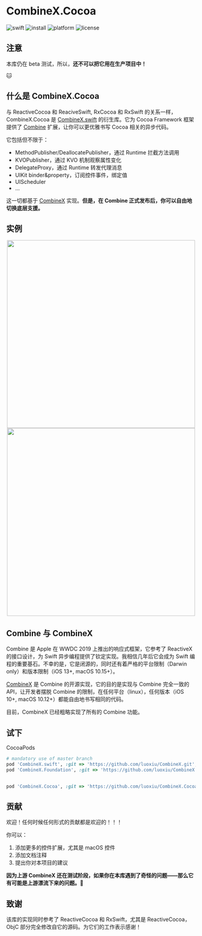 # CombineX.Cocoa

![swift](https://img.shields.io/badge/swift-5.0-orange)
![install](https://img.shields.io/badge/install-spm%20%7C%20cocoapods%20%7C%20carthage-ff69b4)
![platform](https://img.shields.io/badge/platform-ios%20%7C%20macos%20%7C%20watchos%20%7C%20tvos-lightgrey)
![license](https://img.shields.io/github/license/luoxiu/combinex?color=black)

## 注意

本库仍在 beta 测试，所以，**还不可以把它用在生产项目中！**

🐱

## 什么是 CombineX.Cocoa

与 ReactiveCocoa 和 ReaciveSwift, RxCocoa 和 RxSwift 的关系一样，CombineX.Cocoa 是 [CombineX.swift](https://github.com/luoxiu/CombineX) 的衍生库。它为 Cocoa Framework 框架提供了 [Combine](https://developer.apple.com/documentation/combine) 扩展，让你可以更优雅书写 Cocoa 相关的异步代码。

它包括但不限于：

- MethodPublisher/DeallocatePublisher，通过 Runtime 拦截方法调用
- KVOPublisher，通过 KVO 机制观察属性变化
- DelegateProxy，通过 Runtime 转发代理消息
- UIKit binder&property，订阅控件事件，绑定值
- UIScheduler
- ...

这一切都基于 [CombineX](https://github.com/luoxiu/CombineX) 实现。**但是，在 Combine 正式发布后，你可以自由地切换底层支援。**

## 实例

<p align="center">
<img src="demo.1.gif" height="500">
<img src="demo.2.gif" height="500">
</p>

## Combine 与 CombineX

Combine 是 Apple 在 WWDC 2019 上推出的响应式框架，它参考了 ReactiveX 的接口设计，为 Swift 异步编程提供了钦定实现。我相信几年后它会成为 Swift 编程的重要基石。不幸的是，它是闭源的，同时还有着严格的平台限制（Darwin only）和版本限制（iOS 13+, macOS 10.15+）。

[CombineX](https://github.com/luoxiu/CombineX) 是 Combine 的开源实现，它的目的是实现与 Combine 完全一致的 API，让开发者摆脱 Combine 的限制，在任何平台（linux），任何版本（iOS 10+, macOS 10.12+）都能自由地书写相同的代码。

目前，CombineX 已经粗略实现了所有的 Combine 功能。

## 试下

CocoaPods

```ruby
# mandatory use of master branch
pod 'CombineX.swift', :git => 'https://github.com/luoxiu/CombineX.git', :branch => 'master'
pod 'CombineX.Foundation', :git => 'https://github.com/luoxiu/CombineX.Foundation.git', :branch => 'master'
  

pod 'CombineX.Cocoa', :git => 'https://github.com/luoxiu/CombineX.Cocoa.git', :branch => 'master'
```

## 贡献

欢迎！任何时候任何形式的贡献都是欢迎的！！！

你可以：

1. 添加更多的控件扩展，尤其是 macOS 控件
2. 添加文档注释
3. 提出你对本项目的建议

**因为上游 CombineX 还在测试阶段，如果你在本库遇到了奇怪的问题——那么它有可能是上游漂流下来的问题。🤣**

## 致谢

该库的实现同时参考了 ReactiveCocoa 和 RxSwift，尤其是 ReactiveCocoa，ObjC 部分完全修改自它的源码。为它们的工作表示感谢！